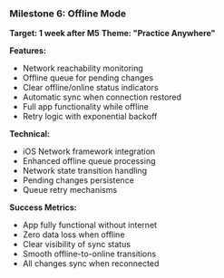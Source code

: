 ### Milestone 6: Offline Mode
**Target: 1 week after M5**
**Theme: "Practice Anywhere"**

**Features:**
- Network reachability monitoring
- Offline queue for pending changes
- Clear offline/online status indicators
- Automatic sync when connection restored
- Full app functionality while offline
- Retry logic with exponential backoff

**Technical:**
- iOS Network framework integration
- Enhanced offline queue processing
- Network state transition handling
- Pending changes persistence
- Queue retry mechanisms

**Success Metrics:**
- App fully functional without internet
- Zero data loss when offline
- Clear visibility of sync status
- Smooth offline-to-online transitions
- All changes sync when reconnected